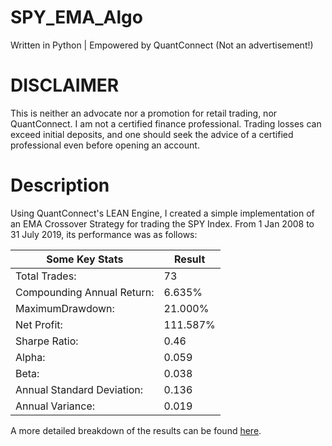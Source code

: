 # SPY_EMA_Algo
Written in Python | Empowered by QuantConnect (Not an advertisement!)

# DISCLAIMER
This is neither an advocate nor a promotion for retail trading, nor QuantConnect. I am not a certified finance professional. Trading losses can exceed initial deposits, and one should seek the advice of a certified professional even before opening an account.

# Description
Using QuantConnect's LEAN Engine, I created a simple implementation of an EMA Crossover Strategy for trading the SPY Index. From 1 Jan 2008 to 31 July 2019, its performance was as follows:


|Some Key Stats             |Result   |
| ---                       | ---     |
|Total Trades:              | 73      |
|Compounding Annual Return: | 6.635%  |
|MaximumDrawdown:           | 21.000% |
|Net Profit:                | 111.587%|
|Sharpe Ratio:              | 0.46    |
|Alpha:                     | 0.059   |
|Beta:                      | 0.038   |
|Annual Standard Deviation: | 0.136   |
|Annual Variance:           | 0.019   |


A more detailed breakdown of the results can be found [here](https://www.quantconnect.com/terminal/processCache/?request=embedded_backtest_0fd0cfbba6c2214b4a8584b99afc2875.html).
